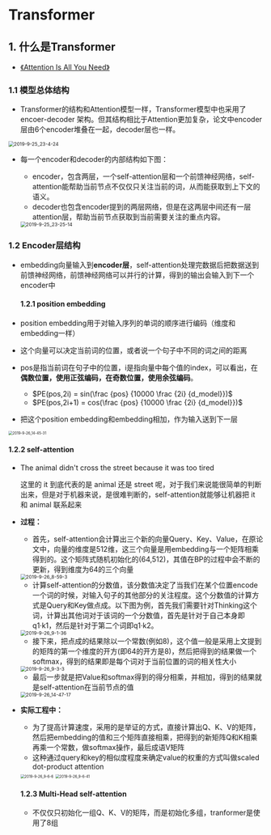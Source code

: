 # Transformer

## 1. 什么是Transformer

- [《Attention Is All You Need》](https://arxiv.org/pdf/1706.03762.pdf)

### 1.1 模型总体结构

- Transformer的结构和Attention模型一样，Transformer模型中也采用了 encoer-decoder 架构。但其结构相比于Attention更加复杂，论文中encoder层由6个encoder堆叠在一起，decoder层也一样。

<img src="readme.assets/2019-9-25_23-4-24.png" alt="2019-9-25_23-4-24" style="zoom: 67%;" />

- 每一个encoder和decoder的内部结构如下图：

  - encoder，包含两层，一个self-attention层和一个前馈神经网络，self-attention能帮助当前节点不仅仅只关注当前的词，从而能获取到上下文的语义。
  - decoder也包含encoder提到的两层网络，但是在这两层中间还有一层attention层，帮助当前节点获取到当前需要关注的重点内容。

  <img src="readme.assets/2019-9-25_23-25-14.png" alt="2019-9-25_23-25-14" style="zoom:67%;" />

  

### 1.2 Encoder层结构

- embedding向量输入到**encoder层**，self-attention处理完数据后把数据送到前馈神经网络，前馈神经网络可以并行的计算，得到的输出会输入到下一个encoder中

  #### 1.2.1 position embedding

- position embedding用于对输入序列的单词的顺序进行编码（维度和embedding一样）
- 这个向量可以决定当前词的位置，或者说一个句子中不同的词之间的距离
- pos是指当前词在句子中的位置，i是指向量中每个值的index，可以看出，在**偶数位置，使用正弦编码，在奇数位置，使用余弦编码**。
  - $PE(pos,2i) = sin(\frac {pos} {10000 \frac {2i} {d_model}})$
  - $PE(pos,2i+1) = cos(\frac {pos} {10000 \frac {2i} {d_model}})$
- 把这个position embedding和embedding相加，作为输入送到下一层

<img src="readme.assets/2019-9-26_14-45-31.png" alt="2019-9-26_14-45-31" style="zoom: 50%;" />

#### 1.2.2 self-attention

- The animal didn't cross the street because it was too tired

  这里的 it 到底代表的是 animal 还是 street 呢，对于我们来说能很简单的判断出来，但是对于机器来说，是很难判断的，self-attention就能够让机器把 it 和 animal 联系起来

- **过程：**

  - 首先，self-attention会计算出三个新的向量Query、Key、Value，在原论文中，向量的维度是512维，这三个向量是用embedding与一个矩阵相乘得到的。这个矩阵式随机初始化的(64,512)，其值在BP的过程中会不断的更新，得到维度为64的三个向量

  <img src="readme.assets/2019-9-26_8-59-3.png" alt="2019-9-26_8-59-3" style="zoom: 67%;" />

  - 计算self-attention的分数值，该分数值决定了当我们在某个位置encode一个词的时候，对输入句子的其他部分的关注程度。这个分数值的计算方式是Query和Key做点成。以下图为例，首先我们需要针对Thinking这个词，计算出其他词对于该词的一个分数值，首先是针对于自己本身即q1·k1，然后是针对于第二个词即q1·k2。

  <img src="readme.assets/2019-9-26_9-1-36.png" alt="2019-9-26_9-1-36" style="zoom:67%;" />

  - 接下来，把点成的结果除以一个常数(例如8)，这个值一般是采用上文提到的矩阵的第一个维度的开方(即64的开方是8)，然后把得到的结果做一个softmax，得到的结果即是每个词对于当前位置的词的相关性大小

  <img src="readme.assets/2019-9-26_9-3-3-1627781048316.png" alt="2019-9-26_9-3-3" style="zoom:67%;" />

  - 最后一步就是把Value和softmax得到的得分相乘，并相加，得到的结果就是self-attention在当前节点的值

  <img src="readme.assets/2019-9-26_14-47-17.png" alt="2019-9-26_14-47-17" style="zoom:67%;" />

- **实际工程中：**

  - 为了提高计算速度，采用的是举证的方式，直接计算出Q、K、V的矩阵，然后把embedding的值和三个矩阵直接相乘，把得到的新矩阵Q和K相乘再乘一个常数，做softmax操作，最后成语V矩阵
  - 这种通过query和key的相似度程度来确定value的权重的方式叫做scaled dot-product attention

  <img src="readme.assets/2019-9-26_9-6-6.png" alt="2019-9-26_9-6-6" style="zoom:50%;" />

  <img src="readme.assets/2019-9-26_9-6-41.png" alt="2019-9-26_9-6-41" style="zoom:50%;" />

  #### 1.2.3 Multi-Head self-attention

  - 不仅仅只初始化一组Q、K、V的矩阵，而是初始化多组，tranformer是使用了8组

  